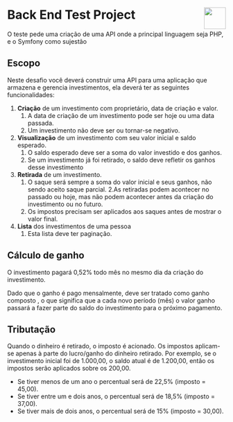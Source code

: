 # Back End Test Project <img src="https://www.moveissimonetti.com.br/arquivos/header-logo.png?v=636639862737800000" align="right" height="50px" />

O teste pede uma criação de uma API onde a principal linguagem seja PHP, e o Symfony como sujestão

## Escopo

Neste desafio você deverá construir uma API para uma aplicação que armazena e gerencia investimentos, ela deverá ter as seguintes funcionalidades:
1. __Criação__ de um investimento com proprietário, data de criação e valor.
    1. A data de criação de um investimento pode ser hoje ou uma data passada.
    2. Um investimento não deve ser ou tornar-se negativo.
2. __Visualização__ de um investimento com seu valor inicial e saldo esperado.
    1. O saldo esperado deve ser a soma do valor investido e dos ganhos.
    2. Se um investimento já foi retirado, o saldo deve refletir os ganhos desse investimento
3. __Retirada__ de um investimento.
    1. O saque será sempre a soma do valor inicial e seus ganhos, não sendo aceito saque parcial.
    2.As retiradas podem acontecer no passado ou hoje, mas não podem acontecer antes da criação do investimento ou no futuro.
    3. Os impostos precisam ser aplicados aos saques antes de mostrar o valor final.
4. __Lista__ dos investimentos de uma pessoa
    1. Esta lista deve ter paginação.

## Cálculo de ganho

O investimento pagará 0,52% todo mês no mesmo dia da criação do investimento.

Dado que o ganho é pago mensalmente, deve ser tratado como ganho composto , o que significa que a cada novo período (mês) o valor ganho passará a fazer parte do saldo do investimento para o próximo pagamento.

## Tributação

Quando o dinheiro é retirado, o imposto é acionado. Os impostos aplicam-se apenas à parte do lucro/ganho do dinheiro retirado. Por exemplo, se o investimento inicial foi de 1.000,00, o saldo atual é de 1.200,00, então os impostos serão aplicados sobre os 200,00.

* Se tiver menos de um ano o percentual será de 22,5% (imposto = 45,00).
* Se tiver entre um e dois anos, o percentual será de 18,5% (imposto = 37,00).
* Se tiver mais de dois anos, o percentual será de 15% (imposto = 30,00).
